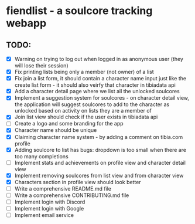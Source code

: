 # fiendlist - a soulcore tracking webapp


## TODO:

- [x] Warning on trying to log out when logged in as anonymous user (they will lose their session)
- [X] Fix printing lists being only a member (not owner) of a list
- [x] Fix join a list form, it should contain a character name input just like the create list form - it should also veirfy that character in tibiadata api
- [x] Add a character detail page where we list all the unlocked soulcores
- [x] Implement a suggestion system for soulcores - on character detail view, the application will suggest soulcores to add to the character as unlocked based on activity on lists they are a member of
- [x] Join list view should check if the user exists in tibiadata api
- [ ] Create a logo and some branding for the app
- [x] Character name should be unique
- [x] Claiming character name system - by adding a comment on tibia.com profile
- [x] Adding soulcore to list has bugs: dropdown is too small when there are too many completions
- [ ] Implement stats and achievements on profile view and character detail view
- [x] Implement removing soulcores from list view and from character view
- [x] Characters section in profile view should look better
- [ ] Write a comprehensive README.md file
- [ ] Write a comprehensive CONTRIBUTING.md file
- [ ] Implement login with Discord
- [ ] Implement login with Google
- [ ] Implement email service